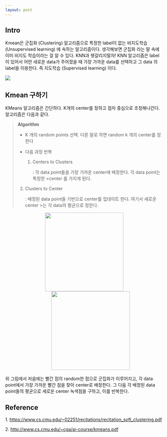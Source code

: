 ```yaml
---
layout: post
---
```


## Intro

Kmean은 군집화 (Clustering) 알고리즘으로 특정한 label이 없는 비지도학습(Unsupervised learning) 에 속하는 알고리즘이다. 생각해보면 군집화 라는 말 속에 이미 비지도 학습이라는 걸 알 수 있다. KNN과 헷갈리지말자! KNN 알고리즘은 label이 있어서 어떤 새로운 data가 주어졌을 때 가장 가까운 data를 선택하고 그 data 의 label을 이용한다. 즉 지도학습 (Supervised learning) 이다.


<!-- <p align="center"> 
<img src="https://user-images.githubusercontent.com/21999383/95932936-159bee80-0e08-11eb-93f7-09701d178a99.PNG" width = "300">
</p> -->

![](https://user-images.githubusercontent.com/21999383/95932936-159bee80-0e08-11eb-93f7-09701d178a99.PNG)

## Kmean 구하기
KMeans 알고리즘은 간단하다. K개의 center를 정하고 점차 중심으로 조정해나간다. 알고리즘은 다음과 같다.


> **Algorithm**
> + K 개의 random points 선택. 다른 말로 하면 random k 개의 center를 정한다
>+  다음 과정 반복
>
>    1) Centers to Clusters
>    
>        : 각 data point들을 가장 가까운 center에 배정한다. 각 data point는 특정한 >center 를 가지게 된다.
 >  
 >   2) Clusters to Center
 >  
 >       : 배정된 data point들 기반으로 center를 업데이트 한다. 여기서 새로운 center >는 각 data의 평균으로 정한다.

 

<p align="center"> 
<img src="https://user-images.githubusercontent.com/21999383/95933560-d373ac80-0e09-11eb-816c-1ee37fb01def.PNG" width = "250">
<span style="padding-left:40px">
<img src="https://user-images.githubusercontent.com/21999383/95933581-e38b8c00-0e09-11eb-96c3-b2214e86dd54.PNG" width = "250">
</p> 

위 그림에서 처음에는 빨간 점의 random한 점으로 군집화가 이루어지고, 각 data point에서 가장 가까운 빨간 점을 찾아 center로 배정한다. 그 다음 각 배정된 data point들의 평균으로 세로운 center 녹색점을 구하고, 이를 반복한다.


## Reference

1\. https://www.cs.cmu.edu/~02251/recitations/recitation_soft_clustering.pdf

2\. http://www.cs.cmu.edu/~cga/ai-course/kmeans.pdf
